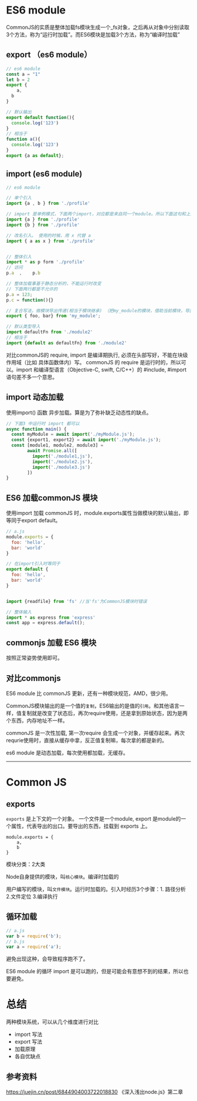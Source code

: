 
# ES6 module
CommonJS的实质是整体加载fs模块生成一个_fs对象，之后再从对象中分别读取3个方法，称为“运行时加载”。而ES6模块是加载3个方法，称为“编译时加载”

## export （es6 module）

```javascript
// es6 module
const a = "1"
let b = 2
export {
	a,
  b
}

// 默认输出
export default function(){
  console.log('123')
}
// 相当于
function a(){
  console.log('123')
}
export {a as default}; 
```

## import (es6 module)

```javascript
// es6 module

// 单个引入
import {a , b } from './profile'

// import 是单例模式，下面两个import，对应都是来自同一个module。所以下面这句和上面等价。
import {a } from './profile'
import {b } from './profile'

// 改名引入。 使用的时候，用 x 代替 a
import { a as x } from './profile'


// 整体引入
import * as p form './profile'
// 访问
p.a  ,    p.b 

// 整体加载事基于静态分析的，不能运行时改变
// 下面两行都是不允许的
p.a = 123;
p.c = function(){}

// 复合写法，做模块导出传递(相当于模块继承) （把my_module的模块，借助当前模块，导出到外面，外面引用当前模块即可使用 foo,bar , 不用引用my_module）
export { foo, bar} from 'my_module';

// 默认类型导入
import defaultFn from './module2'
// 相当于
import {default as defaultFn} from './module2'

```

对比commonJS的 require,  import 是编译期执行, 必须在头部写好，不能在块级作用域（比如 具体函数体内）写。 commonJS  的 require 是运行时的，所以可以。import 和编译型语言（Objective-C, swift, C/C++）的 #include, #import 语句差不多一个意思。

## import 动态加载

使用import() 函数 异步加载。算是为了弥补缺乏动态性的缺点。

```javascript
// 下面3 中运行时 import 都可以
async function main() {
  const myModule = await import('./myModule.js');
  const {export1, export2} = await import('./myModule.js');
  const [module1, module2, module3] = 
        await Promise.all([
          import('./module1,js'),
          import('./module2.js'),
          import('./module3.js')
        ])
}
```



## ES6 加载commonJS  模块

使用import 加载 commonJS 时，module.exports属性当做模块的默认输出，即等同于export default。

```javascript
// a.js
module.exports = {
  foo: 'hello',
  bar: 'world'
}

// 在import引入时等同于
export default {
  foo: 'hello',
  bar: 'world'
}


import {readfile} from 'fs' //当'fs'为CommonJS模块时错误

// 整体输入
import * as express from 'express'
const app = express.default();
```


## commonjs 加载 ES6 模块

按照正常姿势使用即可。



## 对比commonjs

ES6 module 比 commonJS  更新，还有一种模块规范，AMD，很少用。

CommonJS模块输出的是一个值的`复制`，ES6输出的是值的`引用`。和其他语言一样，值复制就是改变了状态后，再次require使用，还是拿到原始状态，因为是两个东西，内存地址不一样。

commonJS 是一次性加载, 第一次require 会生成一个对象，并缓存起来。再次requrie使用时，直接从缓存中拿，反正值复制嘛，每次拿的都是新的。

es6 module 是动态加载，每次使用都加载，无缓存。



----------------

# Common JS

## exports

`exports` 是上下文的一个对象。 一个文件是一个module, export 是module的一个属性，代表导出的出口。要导出的东西，挂载到 exports 上。

```
module.exports = {
	a,
	b
}
```

模块分类：2大类

Node自身提供的模块，叫`核心模块`。编译时加载的

用户编写的模块，叫`文件模块`。运行时加载的。引入时经历3个步骤：1. 路径分析 2.文件定位 3.编译执行

## 循环加载

```javascript
// a.js
var b = require('b');
// b.js
var a = require('a');
```

避免出现这种，会导致程序跑不了。

ES6 module 的循环 import 是可以跑的，但是可能会有意想不到的结果，所以也要避免。


# 总结
两种模块系统，可以从几个维度进行对比
- import 写法
- export 写法
- 加载原理
- 各自优缺点



## 参考资料
https://juejin.cn/post/6844904003722018830
《深入浅出node.js》第二章

